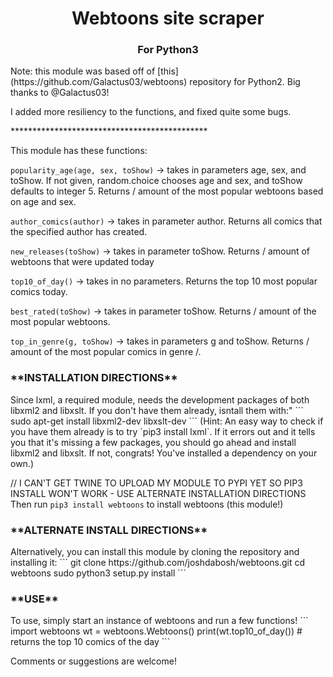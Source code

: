 <center>
  <h1>Webtoons site scraper</h1>
  <h3>For Python3</h3>
</center>
Note: this module was based off of [this](https://github.com/Galactus03/webtoons)
repository for Python2. Big thanks to @Galactus03!

I added more resiliency to the functions, and fixed quite some bugs.

\*\*\*\*\*\*\*\*\*\*\*\*\*\*\*\*\*\*\*\*\*\*\*\*\*\*\*\*\*\*\*\*\*\*\*\*\*\*\*\*\*\*\*\*\*

This module has these functions:

`popularity_age(age, sex, toShow)` -> takes in parameters age, sex, and toShow. If not given, random.choice chooses age and sex, and toShow defaults to integer 5.
Returns /<toShow/> amount of the most popular webtoons based on age and sex.

`author_comics(author)` -> takes in parameter author.
Returns all comics that the specified author has created.

`new_releases(toShow)` -> takes in parameter toShow.
Returns /<toShow/> amount of webtoons that were updated today

`top10_of_day()` -> takes in no parameters.
Returns the top 10 most popular comics today.

`best_rated(toShow)` -> takes in parameter toShow.
Returns /<toShow/> amount of the most popular webtoons.

`top_in_genre(g, toShow)` -> takes in parameters g and toShow.
Returns /<toShow/> amount of the most popular comics in genre /<g/>.

<h3>**INSTALLATION DIRECTIONS**</h3>
Since lxml, a required module, needs the development packages of both libxml2 and libxslt. If you don't have them already, isntall them with:"
```
sudo apt-get install libxml2-dev libxslt-dev
```
(Hint: An easy way to check if you have them already is to try `pip3 install lxml`. If it errors out and it tells you that it's missing a few packages, you should go ahead and install libxml2 and libxslt. If not, congrats! You've installed a dependency on your own.)

// I CAN'T GET TWINE TO UPLOAD MY MODULE TO PYPI YET SO PIP3 INSTALL WON'T WORK - USE ALTERNATE INSTALLATION DIRECTIONS
Then run
`pip3 install webtoons`
to install webtoons (this module!)

<h3>**ALTERNATE INSTALL DIRECTIONS**</h3>
Alternatively, you can install this module by cloning the repository and installing it:
```
git clone https://github.com/joshdabosh/webtoons.git
cd webtoons
sudo python3 setup.py install
```

<h3>**USE**</h3>
To use, simply start an instance of webtoons and run a few functions!
```
import webtoons
wt = webtoons.Webtoons()
print(wt.top10_of_day())
# returns the top 10 comics of the day
```

Comments or suggestions are welcome!
